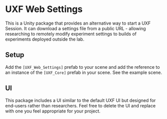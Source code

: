 # UXF Web Settings

This is a Unity package that provides an alternative way to start a UXF Session. It can download a settings file from a public URL - allowing researching to remotely modify experiment settings to builds of experiments deployed outside the lab.

## Setup

Add the `[UXF_Web_Settings]` prefab to your scene and add the reference to an instance of the `[UXF_Core]` prefab in your scene. See the example scene.

## UI

This package includes a UI similar to the default UXF UI but designed for end-users rather than researchers. Feel free to delete the UI and replace with one you feel appropriate for your project.

